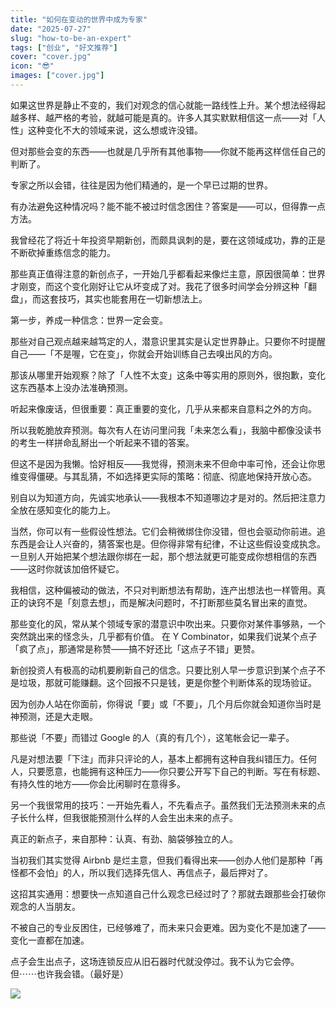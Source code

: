 ```yaml
---
title: "如何在变动的世界中成为专家"
date: "2025-07-27"
slug: "how-to-be-an-expert"
tags: ["创业", "好文推荐"]
cover: "cover.jpg"
icon: "😎"
images: ["cover.jpg"]
---
```

如果这世界是静止不变的，我们对观念的信心就能一路线性上升。某个想法经得起越多样、越严格的考验，就越可能是真的。许多人其实默默相信这一点——对「人性」这种变化不大的领域来说，这么想或许没错。



但对那些会变的东西——也就是几乎所有其他事物——你就不能再这样信任自己的判断了。



专家之所以会错，往往是因为他们精通的，是一个早已过期的世界。



有办法避免这种情况吗？能不能不被过时信念困住？答案是——可以，但得靠一点方法。



我曾经花了将近十年投资早期新创，而颇具讽刺的是，要在这领域成功，靠的正是不断砍掉重练信念的能力。



那些真正值得注意的新创点子，一开始几乎都看起来像烂主意，原因很简单：世界才刚变，而这个变化刚好让它从坏变成了对。我花了很多时间学会分辨这种「翻盘」，而这套技巧，其实也能套用在一切新想法上。



第一步，养成一种信念：世界一定会变。



那些对自己观点越来越笃定的人，潜意识里其实是认定世界静止。只要你不时提醒自己——「不是喔，它在变」，你就会开始训练自己去嗅出风的方向。



那该从哪里开始观察？除了「人性不太变」这条中等实用的原则外，很抱歉，变化这东西基本上没办法准确预测。



听起来像废话，但很重要：真正重要的变化，几乎从来都来自意料之外的方向。



所以我乾脆放弃预测。每次有人在访问里问我「未来怎么看」，我脑中都像没读书的考生一样拼命乱掰出一个听起来不错的答案。



但这不是因为我懒。恰好相反——我觉得，预测未来不但命中率可怜，还会让你思维变得僵硬。与其乱猜，不如选择更实际的策略：彻底、彻底地保持开放心态。



别自以为知道方向，先诚实地承认——我根本不知道哪边才是对的。然后把注意力全放在感知变化的能力上。



当然，你可以有一些假设性想法。它们会稍微绑住你没错，但也会驱动你前进。追东西是会让人兴奋的，猜答案也是。但你得非常有纪律，不让这些假设变成执念。
一旦别人开始把某个想法跟你绑在一起，那个想法就更可能变成你想相信的东西——这时你就该加倍怀疑它。



我相信，这种偏被动的做法，不只对判断想法有帮助，连产出想法也一样管用。真正的诀窍不是「刻意去想」，而是解决问题时，不打断那些莫名冒出来的直觉。



那些变化的风，常从某个领域专家的潜意识中吹出来。只要你对某件事够熟，一个突然跳出来的怪念头，几乎都有价值。
在 Y Combinator，如果我们说某个点子「疯了点」，那通常是称赞——搞不好还比「这点子不错」更赞。



新创投资人有极高的动机要刷新自己的信念。只要比别人早一步意识到某个点子不是垃圾，那就可能赚翻。这个回报不只是钱，更是你整个判断体系的现场验证。



因为创办人站在你面前，你得说「要」或「不要」，几个月后你就会知道你当时是神预测，还是大走眼。



那些说「不要」而错过 Google 的人（真的有几个），这笔帐会记一辈子。



凡是对想法要「下注」而非只评论的人，基本上都拥有这种自我纠错压力。任何人，只要愿意，也能拥有这种压力——你只要公开写下自己的判断。写在有标题、有持久性的地方——你会比闲聊时在意得多。



另一个我很常用的技巧：一开始先看人，不先看点子。虽然我们无法预测未来的点子长什么样，但我很能预测什么样的人会生出未来的点子。



真正的新点子，来自那种：认真、有劲、脑袋够独立的人。



当初我们其实觉得 Airbnb 是烂主意，但我们看得出来——创办人他们是那种「再怪都不会怕」的人，所以我们选择先信人、再信点子，最后押对了。



这招其实通用：想要快一点知道自己什么观念已经过时了？那就去跟那些会打破你观念的人当朋友。



不被自己的专业反困住，已经够难了，而未来只会更难。因为变化不是加速了——变化一直都在加速。



点子会生出点子，这场连锁反应从旧石器时代就没停过。我不认为它会停。
但⋯⋯也许我会错。（最好是）




![](https://prod-files-secure.s3.us-west-2.amazonaws.com/112d0858-5090-4d34-a606-b75eb8d65fd2/46476355-9cf3-4e99-9b7a-3531bc426380/1000202064.png?X-Amz-Algorithm=AWS4-HMAC-SHA256&X-Amz-Content-Sha256=UNSIGNED-PAYLOAD&X-Amz-Credential=ASIAZI2LB4665TETGUDH%2F20250728%2Fus-west-2%2Fs3%2Faws4_request&X-Amz-Date=20250728T041507Z&X-Amz-Expires=3600&X-Amz-Security-Token=IQoJb3JpZ2luX2VjEFgaCXVzLXdlc3QtMiJIMEYCIQCVKzLGCItAsJ9dJrp3zGLTRioQOprqXAaOFH7TSa1%2BaQIhAJe7GpbkPTwFC%2FTRl%2BtL%2FjFNIurd8Q1FzBRkinWJr0ntKogECIH%2F%2F%2F%2F%2F%2F%2F%2F%2F%2FwEQABoMNjM3NDIzMTgzODA1IgxZsE3owtIod4OKNqcq3AOfb0fG2arblxfFqDhU2ryTqk58YBF7IWFRpE2EJ1i%2BJ%2BPXj9bC0OqbOdr%2Baz4YjKASwiwi3SQI1wdU77rxFz22F5icnfQfJgPYoxGR4xPwndsSeO%2FwqU8DklRWvXWJhH5I5kKboQTiHSYVfSQQErTVBX%2B0A02g82ennbUbHjDOXImK38nSIfK87Ypo%2FGcEbotqCl9VOhQEg29rqJMS84KNR78UePjUCf8MAdhFwoLnJAhU2Z8gJO8a2%2FWo%2FSLi%2FVoSPIM3PqDhKm01seuIs9RgUOE7kwb%2BpyNC4gvQbPgdvPvylYT6gzsux%2BKdovNrhYRdvgZhCE7nz7Intn0EgcHDb26MMinKqy%2Bb7m6BwOLJeudl4K6QUATu6fWRGrowV4E5F01FEP%2FVlCc21YkTkRi8msNqwcKNkM3FRY9vDQMUQcM6JRa0yL9az3mfgnpJKSdARz1VEWyBXxxBZqpuS%2FY65XTDYvbn7D0jfhZWgo2PgBd%2BruIsC%2F8jNiAb39NMkn7X%2B6wZde8VROAsHog4fCm2%2FBdP9ZMHaasnTEb3vyaS2dvVXyBchR0mw%2FosiWcrWfT5lavXToFgj%2FgB7cd%2FFB6ZF4p8u8tXOJXNi2GqfEFEh0ksGFDbkBmy%2FQGVqzCA%2BJrEBjqkAUaQjRDZrJgAUu5fCAWdFek0JYPvSTCNCiFQoJIAccIPAbMu8S%2FoKiFhwJxRhLemGaVZGH2T830O0iAjfKCVSnsOu428MBgVxWRKSgUnMuh%2BaZ506TSM4UfIHnjo8CMhYbFWVLXPVYXp3gWGVjEGxXj8pQeKUNSUhaRX3zHpyFLj2C9BpVyc20XrbfHJg%2FHiBxA0T35VIXSWJzAnepVw9Pg571qx&X-Amz-Signature=b3178d2402620dbb4c35a085620bb3453c37a5acffe7addcd099cf8a53f88b61&X-Amz-SignedHeaders=host&x-amz-checksum-mode=ENABLED&x-id=GetObject)

